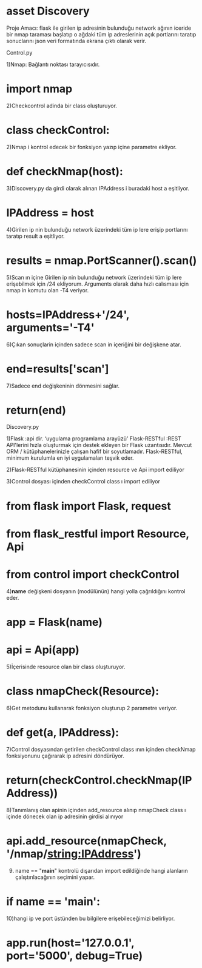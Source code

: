 # asset Discovery

Proje Amacı: flask ile girilen ip adresinin bulunduğu network ağının  iceride bir nmap taraması başlatıp o ağdaki tüm ip adreslerinin açık portlarını taratıp sonuclarını json veri formatında ekrana çıktı olarak verir.

Control.py

1)Nmap: Bağlantı noktası tarayıcısıdır.

# import nmap

2)Checkcontrol  adinda bir class oluşturuyor.

# class checkControl:

2)Nmap i kontrol edecek bir fonksiyon yazıp içine  parametre ekliyor.

# def checkNmap(host):

3)Discovery.py da girdi olarak alınan IPAddress i buradaki host a eşitliyor.

# IPAddress = host

4)Girilen ip nin bulunduğu network üzerindeki tüm ip lere erişip portlarını taratıp result a eşitliyor.

# results = nmap.PortScanner().scan()

5)Scan ın içine Girilen ip nin bulunduğu network üzerindeki tüm ip lere erişebilmek için /24 ekliyorum. Arguments olarak daha hızlı calısması için nmap in komutu olan -T4 veriyor.

# hosts=IPAddress+'/24', arguments='-T4'

6)Çıkan sonuçlarin içinden sadece scan in içeriğini bir değişkene atar.

# end=results['scan']

7)Sadece end değişkeninin dönmesini sağlar.

# return(end)

Discovery.py

1)Flask :api dir. ‘uygulama programlama arayüzü’
Flask-RESTful :REST API'lerini hızla oluşturmak için destek ekleyen bir Flask uzantısıdır. Mevcut ORM / kütüphanelerinizle çalışan hafif bir soyutlamadır. Flask-RESTful, minimum kurulumla en iyi uygulamaları teşvik eder.

2)Flask-RESTful kütüphanesinin içinden resource ve Api import ediliyor

3)Control dosyası içinden checkControl class ı import ediliyor 

# from flask import Flask, request
# from flask_restful import Resource, Api
# from control import checkControl

4)__name__ değişkeni dosyanın (modülünün) hangi yolla çağrıldığını kontrol eder. 

# app = Flask(__name__)
# api = Api(app)

5)İçerisinde resource olan bir class oluşturuyor.

# class nmapCheck(Resource):

6)Get metodunu kullanarak fonksiyon oluşturup 2 parametre veriyor.

# def get(a, IPAddress):

7)Control dosyasından getirilen checkControl class ının içinden checkNmap fonksiyonunu çağırarak ip adresini döndürüyor.

# return(checkControl.checkNmap(IPAddress))

8)Tanımlanış olan apinin içinden add_resource alınıp nmapCheck class ı içinde dönecek olan ip adresinin girdisi alınıyor

# api.add_resource(nmapCheck, '/nmap/<string:IPAddress>')

9) name == "__main__" kontrolü dışarıdan import edildiğinde hangi alanların çalıştırılacağının seçimini yapar.

# if __name__ == '__main__':

10)hangi ip ve port üstünden bu bilgilere erişebileceğimizi belirliyor.

# app.run(host='127.0.0.1', port='5000', debug=True)

